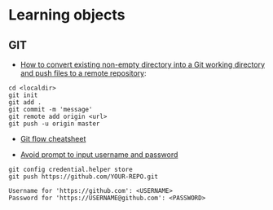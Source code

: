 # Learning objects

## GIT
* [How to convert existing non-empty directory into a Git working directory and push files to a remote repository](http://stackoverflow.com/questions/3311774/how-to-convert-existing-non-empty-directory-into-a-git-working-directory-and-pus):
```
cd <localdir>
git init
git add .
git commit -m 'message'
git remote add origin <url>
git push -u origin master
```
* [Git flow cheatsheet](https://danielkummer.github.io/git-flow-cheatsheet/)

* [Avoid prompt to input username and password](http://stackoverflow.com/questions/8588768/git-push-username-password-how-to-avoid)
```
git config credential.helper store
git push https://github.com/YOUR-REPO.git

Username for 'https://github.com': <USERNAME>
Password for 'https://USERNAME@github.com': <PASSWORD>
```
